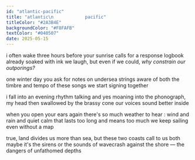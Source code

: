 ```yaml
---
id: "atlantic-pacific"
title: "atlantic\n            pacific"
titleColor: "#2A3B4E"
backgroundColor: "#F8FAFB"
textColor: "#040507"
date: 2025-05-15
---
```


i often wake three hours before
your sunrise calls for a response
logbook already soaked with ink
we laugh, but even if we could,
<em>why constrain our outporings?</em>

one winter day you ask for
notes on undersea strings
aware of both the timbre
and tempo of these songs
we start signing together

i fall into an evening rhythm
talking and yes moaning into
the phonograph, my head then
swallowed by the brassy cone
our voices sound better inside

when you open your ears again
there's so much weather to hear :
wind and rain and quiet calm that
lasts too long and means too much
we keep sailing even without a map

true, land divides us more than sea,
but these two coasts call to us both
maybe it's the sirens or the sounds 
of wavecrash against the shore —
the dangers of unfathomed depths 
